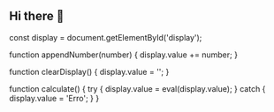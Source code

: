 ## Hi there 👋

<!--
**josuefrancisdev/josuefrancisdev** is a ✨ _special_ ✨ repository because its `README.md` (this file) appears on your GitHub profile.

Here are some ideas to get you started:

- 🔭 I’m currently working on ...
- 🌱 I’m currently learning ...
- 👯 I’m looking to collaborate on ...
- 🤔 I’m looking for help with ...
- 💬 Ask me about ...
- 📫 How to reach me: ...
- 😄 Pronouns: ...
- ⚡ Fun fact: ...
-->
const display = document.getElementById('display');

function appendNumber(number) {
    display.value += number;
}

function clearDisplay() {
    display.value = '';
}

function calculate() {
    try {
        display.value = eval(display.value);
    } catch {
        display.value = 'Erro';
    }
}
